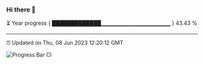 ### Hi there 👋

⏳ Year progress { █████████████▁▁▁▁▁▁▁▁▁▁▁▁▁▁▁▁▁ } 43.43 %

---

⏰ Updated on Thu, 08 Jun 2023 12:20:12 GMT

![Progress Bar CI](https://github.com/liununu/liununu/workflows/Progress%20Bar%20CI/badge.svg)
